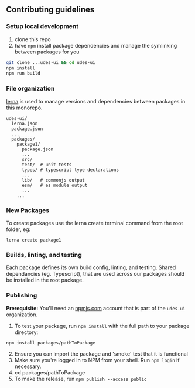 ## Contributing guidelines

### Setup local development

1. clone this repo
2. have `npm` install package dependencies and manage the symlinking between packages for you

```sh
git clone ...udes-ui && cd udes-ui
npm install
npm run build
```

### File organization

[lerna](https://github.com/lerna/lerna/) is used to manage versions and dependencies between packages in this monorepo.

```
udes-ui/
  lerna.json
  package.json
  ...
  packages/
    package1/
      package.json
      ...
      src/
      test/  # unit tests
      types/ # typescript type declarations
      ...
      lib/   # commonjs output
      esm/   # es module output
      ...
    ...
```

### New Packages

To create packages use the lerna create terminal command from the root folder, eg:

```lerna create package1```

### Builds, linting, and testing

Each package defines its own build config, linting, and testing.  Shared dependancies (eg. Typescript), that are used across our packages should be installed in the root package.

### Publishing

**Prerequisite:** You'll need an [npmjs.com](https://npmjs.com) account that is part of the `udes-ui` organization.

1. To test your package, run `npm install` with the full path to your package directory:

```npm install packages/pathToPackage```

2. Ensure you can import the package and 'smoke' test that it is functional
3. Make sure you're logged in to NPM from your shell. Run `npm login` if necessary.
4. cd packages/pathToPackage
5. To make the release, run `npm publish --access public`